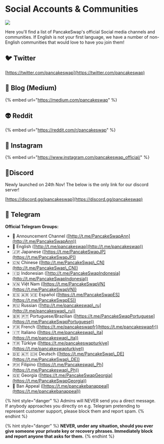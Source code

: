 # Social Accounts & Communities

![](<../.gitbook/assets/docs masthead (22).png>)

Here you'll find a list of PancakeSwap's official Social media channels and communities. If English is not your first language, we have a number of non-English communities that would love to have you join them!

## 🐦 Twitter

[https://twitter.com/pancakeswap](https://twitter.com/pancakeswap)

## 📰 Blog (Medium)

{% embed url="https://medium.com/pancakeswap" %}

## 👽 Reddit

{% embed url="https://reddit.com/r/pancakeswap" %}

## 🤳 Instagram

{% embed url="https://www.instagram.com/pancakeswap_official/" %}

## 🤖Discord

Newly launched on 24th Nov! The below is the only link for our discord server!

[https://discord.gg/pancakeswap](https://discord.gg/pancakeswap)

## 💬 Telegram

**Official Telegram Groups:**

* 📣 Announcement Channel ([http://t.me/PancakeSwapAnn](http://t.me/PancakeSwapAnn))
* 🥞 English ([http://t.me/pancakeswap](http://t.me/pancakeswap))
* 🇯🇵 Japanese ([https://t.me/PancakeSwapJP](https://t.me/PancakeSwapJP))
* 🇨🇳 Chinese ([http://t.me/PancakeSwap\_CN](http://t.me/PancakeSwap\_CN))
* 🇮🇩 Indonesian ([http://t.me/PancakeSwapIndonesia](http://t.me/PancakeSwapIndonesia))
* 🇻🇳 Việt Nam ([https://t.me/PancakeSwapVN](https://t.me/PancakeSwapVN))
* 🇪🇸 🇦🇷 🇻🇪 Español ([https://t.me/PancakeSwapES](https://t.me/PancakeSwapES))
* 🇷🇺 Russian ([http://t.me/pancakeswap\_ru](http://t.me/pancakeswap\_ru))
* 🇧🇷 🇵🇹 Portuguese/Brazilian ([https://t.me/PancakeSwapPortuguese](https://t.me/PancakeSwapPortuguese))
* 🇫🇷 French ([https://t.me/pancakeswapfr](https://t.me/pancakeswapfr))
* 🇮🇹 Italiano ([https://t.me/pancakeswap\_ita](https://t.me/pancakeswap\_ita))
* 🇹🇷 Türkiye ([https://t.me/pancakeswapturkiye](https://t.me/pancakeswapturkiye))
* 🇩🇪 🇦🇹 🇨🇭 Deutsch ([https://t.me/PancakeSwap\_DE](https://t.me/PancakeSwap\_DE))
* 🇵🇭 Filipino ([https://t.me/Pancakeswap\_Ph](https://t.me/Pancakeswap\_Ph))
* 🇬🇪 Georgia ([https://t.me/PancakeSwapGeorgia](https://t.me/PancakeSwapGeorgia))
* 😤 Ban Appeal ([https://t.me/pancakebanappeal](https://t.me/pancakebanappeal))

{% hint style="danger" %}
Admins will NEVER send you a direct message. If anybody approaches you directly on e.g. Telegram pretending to represent customer support, please block them and report spam.
{% endhint %}

{% hint style="danger" %}
**NEVER, under any situation, should you ever give someone your private key or recovery phrases. Immediately block and report anyone that asks for them.**
{% endhint %}
